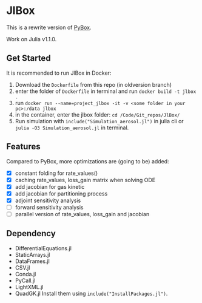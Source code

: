 # JlBox

This is a rewrite version of [PyBox].

Work on Julia v1.1.0.

## Get Started
It is recommended to run JlBox in Docker:
1. Download the `Dockerfile` from this repo (in oldversion branch)
2. enter the folder of `Dockerfile` in terminal and run `docker build -t jlbox .`
3. run `docker run --name=project_jlbox -it -v <some folder in your pc>:/data jlbox`
4. in the container, enter the jlbox folder: `cd /Code/Git_repos/JlBox/`
5. Run simulation with `include("Simulation_aerosol.jl")` in julia cli or `julia -O3 Simulation_aerosol.jl` in terminal.

## Features
Compared to PyBox, more optimizations are (going to be) added:
- [x] constant folding for rate_values()
- [x] caching rate_values, loss_gain matrix when solving ODE
- [x] add jacobian for gas kinetic
- [x] add jacobian for partitioning process
- [x] adjoint sensitivity analysis
- [ ] forward sensitivity analysis
- [ ] parallel version of rate_values, loss_gain and jacobian

## Dependency
- DifferentialEquations.jl
- StaticArrays.jl
- DataFrames.jl
- CSV.jl
- Conda.jl
- PyCall.jl
- LightXML.jl
- QuadGK.jl
Install them using `include("InstallPackages.jl")`.

[PyBox]: https://github.com/loftytopping/PyBox